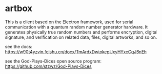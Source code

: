 # artbox

This is a client based on the Electron framework, used for serial communication with a quantum random number generator hardware. It generates physically true random numbers and performs encryption, digital signature, and verification on related data, files, digital artworks, and so on.

see the docs: https://w90t4yzvin.feishu.cn/docx/TmArdxDwtokepUxyHYxcCqJ6nEh

see the God-Plays-Dices open source program: https://github.com/stzwz/God-Plays-Dices
